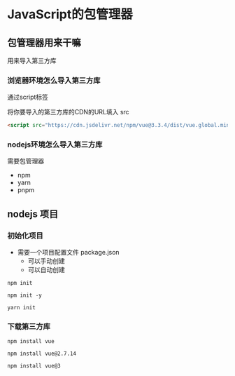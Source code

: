 # JavaScript的包管理器
## 包管理器用来干嘛
用来导入第三方库

### 浏览器环境怎么导入第三方库
通过script标签

将你要导入的第三方库的CDN的URL填入 src
``` html
<script src="https://cdn.jsdelivr.net/npm/vue@3.3.4/dist/vue.global.min.js"></script>
```

### nodejs环境怎么导入第三方库
需要包管理器
- npm
- yarn
- pnpm

## nodejs 项目
### 初始化项目
- 需要一个项目配置文件 package.json
	- 可以手动创建
	- 可以自动创建
``` shell
npm init

npm init -y

yarn init
```

### 下载第三方库
``` shell
npm install vue

npm install vue@2.7.14

npm install vue@3
```